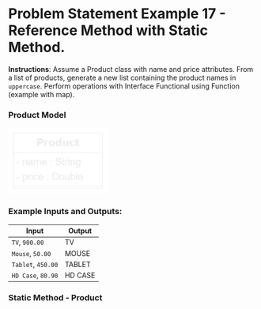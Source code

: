 # Problem Statement Example 17 - Reference Method with Static Method.

**Instructions**: Assume a Product class with name and price attributes. From a list of products, generate a new list
containing the product names in `uppercase`. Perform operations with Interface Functional using Function (example with
map).

### Product Model

![Product Model](https://github.com/souzafcharles/Complete-Java-Object-Oriented-Programming-and-Projects/blob/master/Section_P16_Functional_Programming_and_Lambda_Expressions/ProblemStatementExample17/product-model.png)

### Example Inputs and Outputs:

| **Input**          | **Output** |
|--------------------|------------|
| `TV`, `900.00`     | TV         |
| `Mouse`, `50.00`   | MOUSE      |
| `Tablet`, `450.00` | TABLET     |
| `HD Case`, `80.90` | HD CASE    |

### Static Method - Product

```java


```